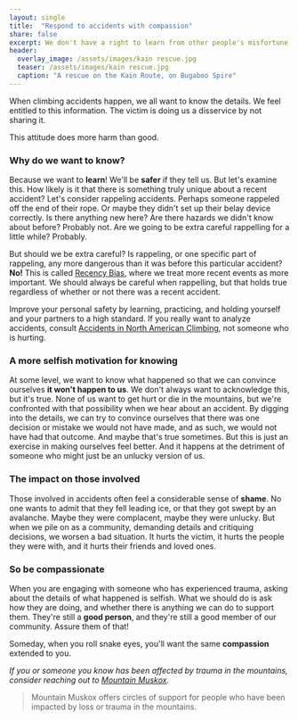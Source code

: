 ```yaml
---
layout: single
title:  "Respond to accidents with compassion"
share: false
excerpt: We don't have a right to learn from other people's misfortune.
header:
  overlay_image: /assets/images/kain rescue.jpg
  teaser: /assets/images/kain rescue.jpg
  caption: "A rescue on the Kain Route, on Bugaboo Spire"
---
```



When climbing accidents happen, we all want to know the details. We feel entitled to this information. The victim is doing us a disservice by not sharing it.

This attitude does more harm than good.

### Why do we want to know?
Because we want to **learn**! We'll be **safer** if they tell us. But let's examine this. How likely is it that there is something truly unique about a recent accident? Let's consider rappeling accidents. Perhaps someone rappeled off the end of their rope. Or maybe they didn't set up their belay device correctly. Is there anything new here? Are there hazards we didn't know about before? Probably not. Are we going to be extra careful rappelling for a little while? Probably.

But should we be extra careful? Is rappeling, or one specific part of rappeling, any more dangerous than it was before this particular accident? **No!** This is called [Recency Bias](https://en.wikipedia.org/wiki/Recency_bias), where we treat more recent events as more important. We should always be careful when rappelling, but that holds true regardless of whether or not there was a recent accident.

Improve your personal safety by learning, practicing, and holding yourself and your partners to a high standard. If you really want to analyze accidents, consult [Accidents in North American Climbing](https://americanalpineclub.org/news/tag/Accidents+in+North+American+Climbing), not someone who is hurting.

### A more selfish motivation for knowing
At some level, we want to know what happened so that we can convince ourselves **it won't happen to us**. We don't always want to acknowledge this, but it's true. None of us want to get hurt or die in the mountains, but we're confronted with that possibility when we hear about an accident. By digging into the details, we can try to convince ourselves that there was one decision or mistake we would not have made, and as such, we would not have had that outcome. And maybe that's true sometimes. But this is just an exercise in making ourselves feel better. And it happens at the detriment of someone who might just be an unlucky version of us.

### The impact on those involved
Those involved in accidents often feel a considerable sense of **shame**. No one wants to admit that they fell leading ice, or that they got swept by an avalanche. Maybe they were complacent, maybe they were unlucky. But when we pile on as a community, demanding details and critiquing decisions, we worsen a bad situation. It hurts the victim, it hurts the people they were with, and it hurts their friends and loved ones.

### So be compassionate
When you are engaging with someone who has experienced trauma, asking about the details of what happened is selfish. What we should do is ask how they are doing, and whether there is anything we can do to support them. They're still a **good person**, and they're still a good member of our community. Assure them of that! 

Someday, when you roll snake eyes, you'll want the same **compassion** extended to you.

*If you or someone you know has been affected by trauma in the mountains, consider reaching out to [Mountain Muskox](https://www.mountainmuskox.com/).*
> Mountain Muskox offers circles of support for people who have been impacted by loss or trauma in the mountains.
